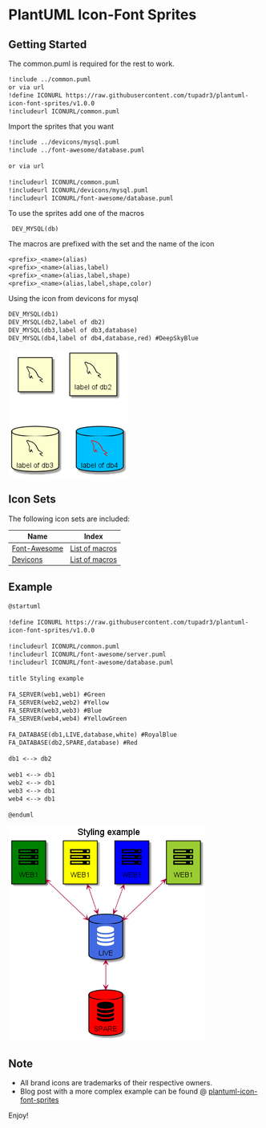 # PlantUML Icon-Font Sprites

## Getting Started

The common.puml is required for the rest to work. 
	
	!include ../common.puml
	or via url 
	!define ICONURL https://raw.githubusercontent.com/tupadr3/plantuml-icon-font-sprites/v1.0.0
	!includeurl ICONURL/common.puml

Import the sprites that you want

	!include ../devicons/mysql.puml
	!include ../font-awesome/database.puml

	or via url

	!includeurl ICONURL/common.puml
	!includeurl ICONURL/devicons/mysql.puml
	!includeurl ICONURL/font-awesome/database.puml

To use the sprites add one of the macros

	 DEV_MYSQL(db)

The macros are prefixed with the set and the name of the icon

	<prefix>_<name>(alias)
	<prefix>_<name>(alias,label)
	<prefix>_<name>(alias,label,shape)
	<prefix>_<name>(alias,label,shape,color)
	
Using the icon from devicons for mysql
	
	DEV_MYSQL(db1)
	DEV_MYSQL(db2,label of db2)
	DEV_MYSQL(db3,label of db3,database)
	DEV_MYSQL(db4,label of db4,database,red) #DeepSkyBlue

![overload-example](examples/overload-example.png)

## Icon Sets

The following icon sets are included:

| Name | Index |
|------|-------|
|[Font-Awesome](http://fontawesome.io/) | [List of macros](font-awesome/index.md) |
|[Devicons](http://vorillaz.github.io/devicons) | [List of macros](devicons/index.md) |

## Example 

	@startuml

	!define ICONURL https://raw.githubusercontent.com/tupadr3/plantuml-icon-font-sprites/v1.0.0
	
	!includeurl ICONURL/common.puml
	!includeurl ICONURL/font-awesome/server.puml
	!includeurl ICONURL/font-awesome/database.puml
	
	title Styling example

	FA_SERVER(web1,web1) #Green
	FA_SERVER(web2,web2) #Yellow
	FA_SERVER(web3,web3) #Blue
	FA_SERVER(web4,web4) #YellowGreen

	FA_DATABASE(db1,LIVE,database,white) #RoyalBlue
	FA_DATABASE(db2,SPARE,database) #Red

	db1 <--> db2

	web1 <--> db1
	web2 <--> db1
	web3 <--> db1
	web4 <--> db1

	@enduml

![styling-example](examples/styling-example.png)


## Note
* All brand icons are trademarks of their respective owners. 
* Blog post with a more complex example can be found @ [plantuml-icon-font-sprites](https://tupadr3.de/plantuml-icon-font-sprites/)

Enjoy!




